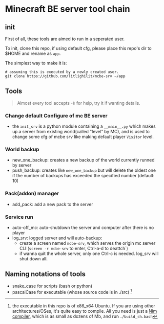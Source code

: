 # Minecraft BE server tool chain

## init

First of all, these tools are aimed to run in a seperated user.

To init,
clone this repo,
if using default cfg,
please place this repo's dir to $HOME and rename as `app`.

The simplest way to make it is:

```shell
# assuming this is executed by a newly created user.
git clone https://github.com/litlighilit/mcbe-srv ~/app
```

## Tools

> Almost every tool accepts `-h` for help, try it if wanting details.

### Change default Configure of mc BE server
- the `init_srv` is a python module containing a `__main__.py` which makes up a server from existing world(called "level" by MC), and is used to change some cfg of mcbe srv like making default player `Visitor` level.

### World backup
- new_one_backup: creates a new backup of the world currently runned by server
- push_backup: creates like `new_one_backup` but will delete the oldest one if the number of backups has exceeded the specified number (default: 10)

### Pack(addon) manager
- add_pack: add a new pack to the server

### Service run
- auto-off_mc: auto-shutdown the server and computer after there is no player
- log_srv: logged server and will auto-backup:
    - create a screen named `mcbe-srv`, which serves the origin mc server CLI (`screen -r mcbe-srv` to enter, Ctrl-a-d to deattch`)
    - if wanna quit the whole server, only one Ctrl-c is needed. log_srv will shut down all.

## Naming notations of tools

- snake_case for scripts (bash or python)
- pascalCase for executable (whose source code is in ./src) [^exe]


[^exe]: the executable in this repo is of x86_x64 Ubuntu. If you are using other architectures/OSes, it's quite easy to compile. All you need is just a [Nim compiler](https://nim-lang.org/install.html), which is as small as dozens of Mb, and run `./build_sh.bash`